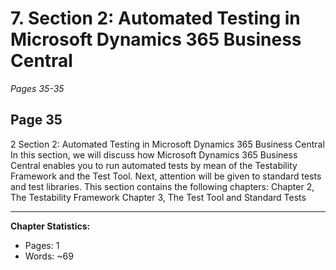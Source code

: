 # 7. Section 2: Automated Testing in Microsoft Dynamics 365 Business Central
*Pages 35-35*
## Page 35
2 Section 2: Automated Testing in Microsoft Dynamics 365 Business Central In this section, we will discuss how Microsoft Dynamics 365 Business Central enables you to run automated tests by mean of the Testability Framework and the Test Tool.
Next, attention will be given to standard tests and test libraries. This section contains the following chapters: Chapter 2, The Testability Framework Chapter 3, The Test Tool and Standard Tests

---
**Chapter Statistics:**
- Pages: 1
- Words: ~69
